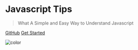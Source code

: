 <!-- ![logo](_media/icon.svg) -->

# Javascript Tips

> What A Simple and Easy Way to Understand Javascript

[GitHub](https://github.com/biuxbiu)
[Get Started](/base/#Javascript-Tips)

![color](#fff)